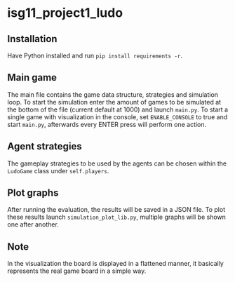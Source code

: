 # isg11_project1_ludo

## Installation
Have Python installed and run `pip install requirements -r`.

## Main game
The main file contains the game data structure, strategies and simulation loop.
To start the simulation enter the amount of games to be simulated at the bottom of the file (current default at 1000) and launch `main.py`.
To start a single game with visualization in the console, set `ENABLE_CONSOLE` to true and start `main.py`, afterwards every ENTER press will perform one action.

## Agent strategies
The gameplay strategies to be used by the agents can be chosen within the `LudoGame` class under `self.players`.

## Plot graphs
After running the evaluation, the results will be saved in a JSON file.
To plot these results launch `simulation_plot_lib.py`, multiple graphs will be shown one after another.

## Note
In the visualization the board is displayed in a flattened manner, it basically represents the real game board in a simple way.